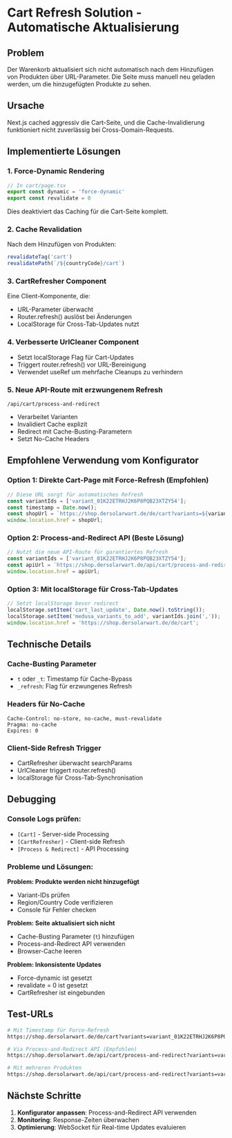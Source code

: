 # Cart Refresh Solution - Automatische Aktualisierung

## Problem
Der Warenkorb aktualisiert sich nicht automatisch nach dem Hinzufügen von Produkten über URL-Parameter. Die Seite muss manuell neu geladen werden, um die hinzugefügten Produkte zu sehen.

## Ursache
Next.js cached aggressiv die Cart-Seite, und die Cache-Invalidierung funktioniert nicht zuverlässig bei Cross-Domain-Requests.

## Implementierte Lösungen

### 1. Force-Dynamic Rendering
```typescript
// In cart/page.tsx
export const dynamic = 'force-dynamic'
export const revalidate = 0
```
Dies deaktiviert das Caching für die Cart-Seite komplett.

### 2. Cache Revalidation
Nach dem Hinzufügen von Produkten:
```typescript
revalidateTag('cart')
revalidatePath(`/${countryCode}/cart`)
```

### 3. CartRefresher Component
Eine Client-Komponente, die:
- URL-Parameter überwacht
- Router.refresh() auslöst bei Änderungen
- LocalStorage für Cross-Tab-Updates nutzt

### 4. Verbesserte UrlCleaner Component
- Setzt localStorage Flag für Cart-Updates
- Triggert router.refresh() vor URL-Bereinigung
- Verwendet useRef um mehrfache Cleanups zu verhindern

### 5. Neue API-Route mit erzwungenem Refresh
`/api/cart/process-and-redirect`
- Verarbeitet Varianten
- Invalidiert Cache explizit
- Redirect mit Cache-Busting-Parametern
- Setzt No-Cache Headers

## Empfohlene Verwendung vom Konfigurator

### Option 1: Direkte Cart-Page mit Force-Refresh (Empfohlen)
```javascript
// Diese URL sorgt für automatisches Refresh
const variantIds = ['variant_01K22ETRHJ2K6P8PQB23XTZY54'];
const timestamp = Date.now();
const shopUrl = `https://shop.dersolarwart.de/de/cart?variants=${variantIds.join(',')}&action=add&t=${timestamp}&source=konfigurator`;
window.location.href = shopUrl;
```

### Option 2: Process-and-Redirect API (Beste Lösung)
```javascript
// Nutzt die neue API-Route für garantiertes Refresh
const variantIds = ['variant_01K22ETRHJ2K6P8PQB23XTZY54'];
const apiUrl = `https://shop.dersolarwart.de/api/cart/process-and-redirect?variants=${variantIds.join(',')}&country=de&source=konfigurator`;
window.location.href = apiUrl;
```

### Option 3: Mit localStorage für Cross-Tab-Updates
```javascript
// Setzt localStorage bevor redirect
localStorage.setItem('cart_last_update', Date.now().toString());
localStorage.setItem('medusa_variants_to_add', variantIds.join(','));
window.location.href = 'https://shop.dersolarwart.de/de/cart';
```

## Technische Details

### Cache-Busting Parameter
- `t` oder `_t`: Timestamp für Cache-Bypass
- `_refresh`: Flag für erzwungenes Refresh

### Headers für No-Cache
```
Cache-Control: no-store, no-cache, must-revalidate
Pragma: no-cache
Expires: 0
```

### Client-Side Refresh Trigger
- CartRefresher überwacht searchParams
- UrlCleaner triggert router.refresh()
- localStorage für Cross-Tab-Synchronisation

## Debugging

### Console Logs prüfen:
- `[Cart]` - Server-side Processing
- `[CartRefresher]` - Client-side Refresh
- `[Process & Redirect]` - API Processing

### Probleme und Lösungen:

**Problem: Produkte werden nicht hinzugefügt**
- Variant-IDs prüfen
- Region/Country Code verifizieren
- Console für Fehler checken

**Problem: Seite aktualisiert sich nicht**
- Cache-Busting Parameter (`t`) hinzufügen
- Process-and-Redirect API verwenden
- Browser-Cache leeren

**Problem: Inkonsistente Updates**
- Force-dynamic ist gesetzt
- revalidate = 0 ist gesetzt
- CartRefresher ist eingebunden

## Test-URLs

```bash
# Mit Timestamp für Force-Refresh
https://shop.dersolarwart.de/de/cart?variants=variant_01K22ETRHJ2K6P8PQB23XTZY54&action=add&t=1234567890

# Via Process-and-Redirect API (Empfohlen)
https://shop.dersolarwart.de/api/cart/process-and-redirect?variants=variant_01K22ETRHJ2K6P8PQB23XTZY54&country=de

# Mit mehreren Produkten
https://shop.dersolarwart.de/api/cart/process-and-redirect?variants=variant_01K22ETRHJ2K6P8PQB23XTZY54,variant_01K22EKBYTPPFWAHGP92TXQC6B&country=de&source=konfigurator
```

## Nächste Schritte

1. **Konfigurator anpassen**: Process-and-Redirect API verwenden
2. **Monitoring**: Response-Zeiten überwachen
3. **Optimierung**: WebSocket für Real-time Updates evaluieren